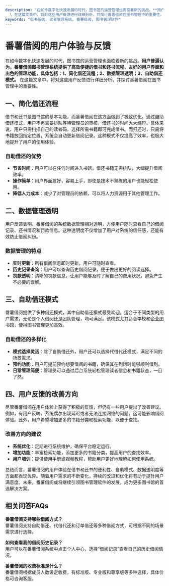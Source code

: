 ```yaml
---
description: "在如今数字化快速发展的时代，图书馆的运营管理也面临着新的挑战。**用户普遍认为，番薯借阅图书管理系统提供了高效便捷的借书和还书流程、友好的用户界面和出色的管理功能，具体包括：1、简化借还流程；2、数据管理透明；3、自助借还模式。**\
  \ 在这篇文章中，将对这些用户反馈进行详细分析，并探讨番薯借阅在图书管理中的重要性。"
keywords: "借书系统, 读者管理系统, 番薯借阅, 图书管理软件"
---
```

# 番薯借阅的用户体验与反馈

在如今数字化快速发展的时代，图书馆的运营管理也面临着新的挑战。**用户普遍认为，番薯借阅图书管理系统提供了高效便捷的借书和还书流程、友好的用户界面和出色的管理功能，具体包括：1、简化借还流程；2、数据管理透明；3、自助借还模式。** 在这篇文章中，将对这些用户反馈进行详细分析，并探讨番薯借阅在图书管理中的重要性。

## 一、简化借还流程

借书和还书是图书馆的基本功能，而番薯借阅在这方面做到了极致优化。通过自助借还模式，用户不再需要排队等待管理员的审核，借还书的时间大大缩短。具体来说，用户只需扫描自己的读者码，选择所需书籍即可完成借书。而归还时，只需将书籍放回指定位置，系统会自动更新借阅记录。这种模式不仅提高了效率，也极大地提升了用户的使用体验。

### 自助借还的优势

- **节省时间**：用户可以在任何时间进入书馆，借还书籍无需排队，大幅提升借阅效率。
- **操作简单**：用户界面友好，容易上手，即使是技术不熟练的用户也能轻松使用。
- **降低人力成本**：减少了对管理员的依赖，可以将人力资源用于其他管理工作。

## 二、数据管理透明

用户反馈表明，番薯借阅的系统数据管理相对透明，方便用户随时查看自己的借阅记录、还书情况和罚款信息。这种透明度不仅增加了用户对系统的信任感，还能有效防止借阅纠纷。

### 数据管理的特点

- **实时更新**：所有借阅信息即时更新，用户可随时查看。
- **历史记录查询**：用户可以查询历史借阅记录，便于做出更好的阅读选择。
- **罚款透明**：清晰的罚款信息，让用户能够及时了解自己的费用状况，避免产生不必要的误解。

## 三、自助借还模式

番薯借阅提供了多种借还模式，其中自助借还模式最受欢迎。适合于不同类型的用户需求，无论是个人借阅还是团队管理，均可满足。该模式尤其适合学校和企业图书馆，使得图书管理更加高效。

### 自助借还的多样化

- **模式选择灵活**：除了自助借还外，用户还可以选择代借代还模式，满足不同的场景需求。
- **预约功能**：用户可提前预约想要借阅的书籍，确保其在到馆时能够顺利借到。
- **日常管理简便**：管理员可以通过后台系统轻松管理读者信息和书籍状态，一目了然。

## 四、用户反馈的改善方向

尽管番薯借阅在用户体验上获得了积极的反馈，但仍有一些用户提出了改善建议。例如，有用户反映，系统偶尔出现延迟或者无法连接网络的问题，这可能影响借阅体验。此外，用户希望增加更多的书籍分类和检索功能，以便于查找。

### 改善方向的建议

- **系统优化**：定期进行系统维护，确保平台稳定运行。
- **增加功能**：丰富检索功能，添加更多的书籍分类，提高用户的查找效率。
- **用户培训**：提供使用手册或视频教程，帮助用户更好地理解如何使用系统。

总结而言，番薯借阅的用户体验在借书和还书的便利性、自助模式、数据透明度等方面都表现优异。随着用户需求的不断变化，持续的改进和优化将有助于提升用户满意度。未来，番薯借阅或将继续引领图书管理软件的发展，成为更多图书馆的首选解决方案。

## 相关问答FAQs

**番薯借阅支持哪些借阅方式？**  
番薯借阅支持自助借还、代借代还和订单借还等多种借阅方式，可根据不同的场景需求进行选择。

**如何查看我的借阅历史记录？**  
用户可以在番薯借阅系统中点击个人中心，选择“借阅记录”查看自己的历史借阅情况。

**番薯借阅的收费标准是什么？**  
番薯借阅根据成员人数设定收费，有标准版、专业版和尊享版等多种选择，具体价格可咨询客服。
